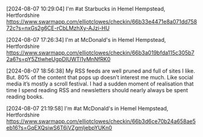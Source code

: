 [2024-08-07 10:29:04] I'm #at Starbucks in Hemel Hempstead, Hertfordshire https://www.swarmapp.com/elliotclowes/checkin/66b33e4471e8a071dd75872c?s=nxGs2g6CE-rCbLMzhXy-AJzi-HU

[2024-08-07 17:26:34] I'm at McDonald's in Hemel Hempstead, Hertfordshire https://www.swarmapp.com/elliotclowes/checkin/66b3a019bfda115c305b72a6?s=pY5ZtIwheUgpDIUWTl1yMnNfRK0

[2024-08-07 18:56:38] My RSS feeds are well pruned and full of sites I like.
But. 80% of the content that pops up doesn’t interest me much. Like social media it’s mostly a scroll festival. I had a sudden moment of realisation that time I spend reading RSS and newsletters should nearly always be spent reading books.

[2024-08-07 21:19:58] I'm #at McDonald's in Hemel Hempstead, Hertfordshire https://www.swarmapp.com/elliotclowes/checkin/66b3d6ce70b24a658ae5eb16?s=GqEXQsiwS6T6iVZgmljebpYUKn0

